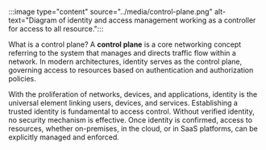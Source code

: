 :::image type="content" source="../media/control-plane.png" alt-text="Diagram of identity and access management working as a controller for access to all resource.":::

What is a control plane? A **control plane** is a core networking concept referring to the system that manages and directs traffic flow within a network. In modern architectures, identity serves as the control plane, governing access to resources based on authentication and authorization policies.

With the proliferation of networks, devices, and applications, identity is the universal element linking users, devices, and services. Establishing a trusted identity is fundamental to access control. Without verified identity, no security mechanism is effective. Once identity is confirmed, access to resources, whether on-premises, in the cloud, or in SaaS platforms, can be explicitly managed and enforced.
